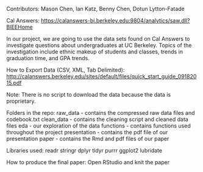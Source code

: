 Contributors:
Mason Chen, Ian Katz, Benny Chen, Dotun Lytton-Fatade

Cal Answers: https://calanswers-bi.berkeley.edu:9804/analytics/saw.dll?BIEEHome

In our project, we are going to use the data sets found on Cal Answers to investigate questions about undergraduates at UC Berkeley. Topics of the investigation include ethnic makeup of students and classes, trends in graduation time, and GPA trends.

How to Export Data (CSV, XML, Tab Delimited): http://calanswers.berkeley.edu/sites/default/files/quick_start_guide_09182015.pdf

Note: There is no script to download the data because the data is proprietary.

Folders in the repo:
raw_data - contains the compressed raw data files and codebook.txt
clean_data - contains the cleaning script and cleaned data files
eda - our exploration of the data
functions - contains functions used throughout the project
presentation - contains the pdf file of our presentation
paper - contains the Rmd and pdf files of our paper

Libraries used:
readr
stringr
dplyr
tidyr
purrr
ggplot2
lubridate

How to produce the final paper:
Open RStudio and knit the paper